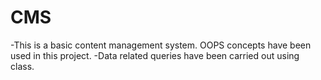 CMS
===

-This is a basic content management system. OOPS concepts have been used in this project. 
-Data related queries have been carried out using class.
